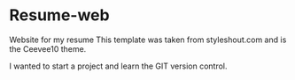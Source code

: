 # Resume-web
Website for my resume
This template was taken from styleshout.com and is the Ceevee10 theme.

I wanted to start a project and learn the GIT version control.
